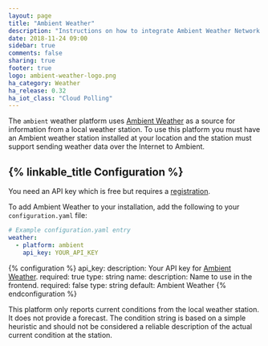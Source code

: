 ```yaml
---
layout: page
title: "Ambient Weather"
description: "Instructions on how to integrate Ambient Weather Network within Home Assistant."
date: 2018-11-24 09:00
sidebar: true
comments: false
sharing: true
footer: true
logo: ambient-weather-logo.png
ha_category: Weather
ha_release: 0.32
ha_iot_class: "Cloud Polling"
---
```


The `ambient` weather platform uses [Ambient Weather](https://ambientweather.net/) as a source for information from a local weather station. To use this platform you must have an Ambient weather station installed at your location and the station must support sending weather data over the Internet to Ambient.

## {% linkable_title Configuration %}

You need an API key which is free but requires a [registration](https://ambientweather.net/).

To add Ambient Weather to your installation, add the following to your `configuration.yaml` file:

```yaml
# Example configuration.yaml entry
weather:
  - platform: ambient
    api_key: YOUR_API_KEY
```

{% configuration %}
api_key:
  description: Your API key for [Ambient Weather](https://ambientweather.net/).
  required: true
  type: string
name:
  description: Name to use in the frontend.
  required: false
  type: string
  default: Ambient Weather
{% endconfiguration %}

<p class='note'>
This platform only reports current conditions from the local weather station. It does not provide a forecast. The condition string is based on a simple heuristic and should not be considered a reliable description of the actual current condition at the station.
</p>
